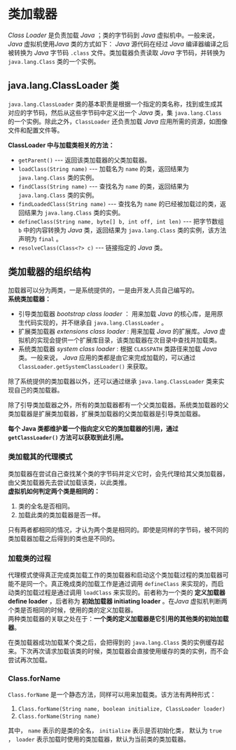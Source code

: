 # 类加载器 #
  
*Class Loader* 是负责加载 *Java* ；类的字节码到 *Java* 虚拟机中。一般来说， *Java* 虚拟机使用*Java* 类的方式如下： *Java* 源代码在经过 *Java* 编译器编译之后被转换为 *Java* 字节码 `.class` 文件。类加载器负责读取 *Java* 字节码，并转换为 `java.lang.Class` 类的一个实例。  
  
## java.lang.ClassLoader 类 ##
  
`java.lang.ClassLoader` 类的基本职责是根据一个指定的类名称，找到或生成其对应的字节码，然后从这些字节码中定义出一个 *Java* 类，集 `java.lang.Class` 的一个实例。除此之外，`ClassLoader` 还负责加载 *Java* 应用所需的资源，如图像文件和配置文件等。  
  
**ClassLoader 中与加载类相关的方法：**  
* `getParent()` --- 返回该类加载器的父类加载器。  
* `loadClass(String name)` --- 加载名为 `name` 的类，返回结果为 `java.lang.Class` 类的实例。  
* `findClass(String name)` --- 查找名为 `name` 的类，返回结果为 `java.lang.Class` 类的实例。  
* `findLoadedClass(String name)` --- 查找名为 `name` 的已经被加载过的类，返回结果为 `java.lang.Class` 类的实例。  
* `defineClass(String name, byte[] b, int off, int len)` --- 把字节数组 `b` 中的内容转换为 *Java* 类，返回结果为 `java.lang.Class` 类的实例，该方法声明为 `final` 。  
* `resolveClass(Class<?> c)` --- 链接指定的 *Java* 类。  

## 类加载器的组织结构 ##
  
加载器可以分为两类，一是系统提供的，一是由开发人员自己编写的。  
**系统类加载器：**  
* 引导类加载器 *bootstrap class loader* ： 用来加载 *Java* 的核心库，是用原生代码实现的，并不继承自 `java.lang.ClassLoader` 。  
* 扩展类加载器 *extensions class loader* : 用来加载 *Java* 的扩展库。*Java* 虚拟机的实现会提供一个扩展库目录，该类加载器在次目录中查找并加载类。  
* 系统类加载器 *system class loader* : 根据 `CLASSPATH` 类路径来加载 *Java* 类。一般来说， *Java* 应用的类都是由它来完成加载的，可以通过 `ClassLoader.getSystemClassLoader()` 来获取。  

除了系统提供的类加载器以外，还可以通过继承 `java.lang.ClassLoader` 类来实现自己的类加载器。  
  
除了引导类加载器之外，所有的类加载器都有一个父类加载器。系统类加载器的父类加载器是扩展类加载器，扩展类加载器的父类加载器是引导类加载器。  
  
**每个 Java 类都维护着一个指向定义它的类加载器的引用，通过 `getClassLoader()` 方法可以获取到此引用。**  
  
### 类加载其的代理模式 ###
  
类加载器在尝试自己查找某个类的字节码并定义它时，会先代理给其父类加载器，由父类加载器先去尝试加载该类，以此类推。  
**虚拟机如何判定两个类是相同的：**
1. 类的全名是否相同。  
2. 加载此类的类加载器是否一样。  

只有两者都相同的情况，才认为两个类是相同的。即使是同样的字节码，被不同的类加载器加载之后得到的类也是不同的。  
  
### 加载类的过程 ###
  
代理模式使得真正完成类加载工作的类加载器和启动这个类加载过程的类加载器可能不是同一个。真正晚成类的加载工作是通过调用 `defineClass` 来实现的，而启动类的加载过程是通过调用 `loadClass` 来实现的。前者称为一个类的 **定义加载器 define loader** ，后者称为 **初始加载器 initiating loader** 。在*Java* 虚拟机判断两个类是否相同的时候，使用的类的定义加载器。  
两种类加载器的关联之处在于：**一个类的定义加载器是它引用的其他类的初始加载器**。  
  
在类加载器成功加载某个类之后，会把得到的 `java.lang.Class` 类的实例缓存起来。下次再次请求加载该类的时候，类加载器会直接使用缓存的类的实例，而不会尝试再次加载。   
  
### Class.forName ###
  
`Class.forName` 是一个静态方法，同样可以用来加载类。该方法有两种形式：  
1. `Class.forName(String name, boolean initialize, ClassLoader loader)` 
2. `Class.forName(String name)`  

其中， `name` 表示的是类的全名， `initialize` 表示是否初始化类， 默认为 `true` ， `loader` 表示加载时使用的类加载器，默认为当前类的类加载器。